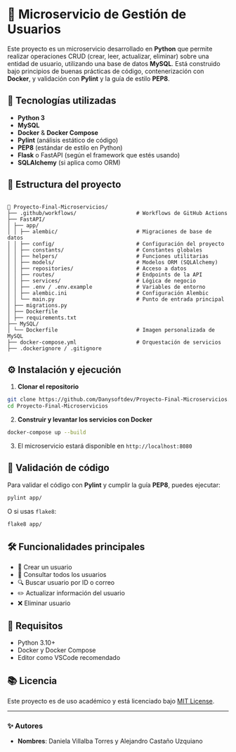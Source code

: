 # 🧩 Microservicio de Gestión de Usuarios

Este proyecto es un microservicio desarrollado en **Python** que permite realizar operaciones CRUD (crear, leer, actualizar, eliminar) sobre una entidad de usuario, utilizando una base de datos **MySQL**. Está construido bajo principios de buenas prácticas de código, contenerización con **Docker**, y validación con **Pylint** y la guía de estilo **PEP8**.

## 🚀 Tecnologías utilizadas

- **Python 3**
- **MySQL**
- **Docker** & **Docker Compose**
- **Pylint** (análisis estático de código)
- **PEP8** (estándar de estilo en Python)
- **Flask** o FastAPI (según el framework que estés usando)
- **SQLAlchemy** (si aplica como ORM)

## 📁 Estructura del proyecto

```

📁 Proyecto-Final-Microservicios/
├── .github/workflows/                   # Workflows de GitHub Actions
├── FastAPI/
│ ├── app/
│ │ ├── alembic/                         # Migraciones de base de datos
│ │ ├── config/                          # Configuración del proyecto
│ │ ├── constants/                       # Constantes globales
│ │ ├── helpers/                         # Funciones utilitarias
│ │ ├── models/                          # Modelos ORM (SQLAlchemy)
│ │ ├── repositories/                    # Acceso a datos
│ │ ├── routes/                          # Endpoints de la API
│ │ ├── services/                        # Lógica de negocio
│ │ ├── .env / .env.example              # Variables de entorno
│ │ ├── alembic.ini                      # Configuración Alembic
│ │ └── main.py                          # Punto de entrada principal
│ ├── migrations.py
│ ├── Dockerfile
│ ├── requirements.txt
├── MySQL/
│ └── Dockerfile                         # Imagen personalizada de MySQL
├── docker-compose.yml                   # Orquestación de servicios
├── .dockerignore / .gitignore

````

## ⚙️ Instalación y ejecución

1. **Clonar el repositorio**

```bash
git clone https://github.com/Danysoftdev/Proyecto-Final-Microservicios.git
cd Proyecto-Final-Microservicios
````

2. **Construir y levantar los servicios con Docker**

```bash
docker-compose up --build
```

3. El microservicio estará disponible en `http://localhost:8080`

## 🧪 Validación de código

Para validar el código con **Pylint** y cumplir la guía **PEP8**, puedes ejecutar:

```bash
pylint app/
```

O si usas `flake8`:

```bash
flake8 app/
```

## 🛠️ Funcionalidades principales

* 📌 Crear un usuario
* 📄 Consultar todos los usuarios
* 🔍 Buscar usuario por ID o correo
* ✏️ Actualizar información del usuario
* ❌ Eliminar usuario

## 🧰 Requisitos

* Python 3.10+
* Docker y Docker Compose
* Editor como VSCode recomendado

## 📚 Licencia

Este proyecto es de uso académico y está licenciado bajo [MIT License](LICENSE).

---

### ✨ Autores

* **Nombres**: Daniela Villalba Torres y Alejandro Castaño Uzquiano
